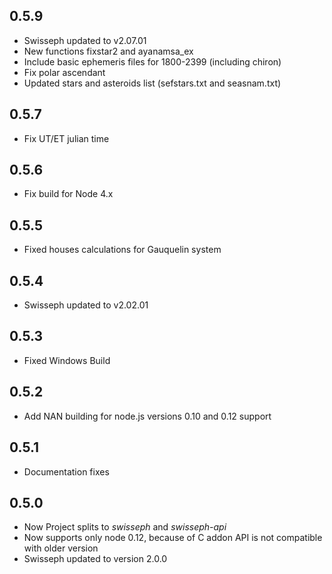 ## 0.5.9

- Swisseph updated to v2.07.01
- New functions fixstar2 and ayanamsa_ex
- Include basic ephemeris files for 1800-2399 (including chiron)
- Fix polar ascendant
- Updated stars and asteroids list (sefstars.txt and seasnam.txt)

## 0.5.7

- Fix UT/ET julian time

## 0.5.6

- Fix build for Node 4.x

## 0.5.5

- Fixed houses calculations for Gauquelin system

## 0.5.4

- Swisseph updated to v2.02.01

## 0.5.3

- Fixed Windows Build

## 0.5.2

- Add NAN building for node.js versions 0.10 and 0.12 support

## 0.5.1

- Documentation fixes

## 0.5.0

- Now Project splits to *swisseph* and *swisseph-api*
- Now supports only node 0.12, because of C addon API is not compatible with older version
- Swisseph updated to version 2.0.0
